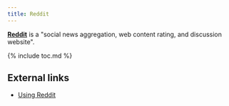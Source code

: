 ```yaml
---
title: Reddit
---
```


[**Reddit**](https://en.wikipedia.org/wiki/Reddit) is a "social news
aggregation, web content rating, and discussion website".

{% include toc.md %}

## External links

- [Using Reddit](https://info.cognitomentoring.org/wiki/Using_Reddit)
